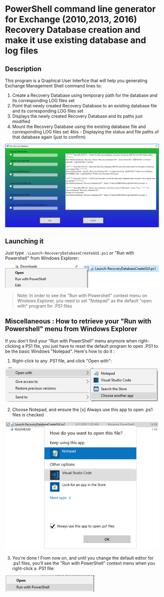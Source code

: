 # PowerShell command line generator for Exchange (2010,2013, 2016) Recovery Database creation and make it use existing database and log files

## Description
This program is a Graphical User Interfice that will help you generating Exchange Management Shell command lines to:

1. Create a Recovery Database using temporary path for the database and its corresponding LOG files set
2. Point that newly created Recovery Database to an existing database file and its corresponding LOG files set
3. Displays the newly created Recovery Database and its paths just modified
4. Mount the Recovery Database using the existing database file and corresponding LOG files set
4bis - Displaying the status and file paths of that database again (just to confirm)

![Fig.1](/Screenshots/ExchangeRecoveryDatabasePowerShellCmdGenerator.png)

## Launching it

Just type ```.\Launch-RecoveryDatabaseCreateGUI.ps1``` or "Run with Powershell" from Windows Explorer:

![Fig.2](/Screenshots/RunWithPowerShell.png)

> Note: In order to see the "Run with Powershell" context menu on Windows Explorer, you need to set "Notepad" as the default "open with" program for .PS1 files

## Miscellaneous : How to retrieve your "Run with Powershell" menu from Windows Explorer

If you don't find your "Run with PowerShell" menu anymore when right-clicking a PS1 file, you just have to reset the default program to open .PS1 to be the basic Windows "Notepad". Here's how to do it :

1. Right-click to any .PS1 file, and click "Open with":

![Fig.3](/Screenshots/SetDefaultNotepadForPS1-1of2.png)

2. Choose Notepad, and ensure the [x] Always use this app to open .ps1 files is checked

![Fig.4](/Screenshots/SetDefaultNotepadForPS1-2of2.png)

3. You're done ! From now on, and until you change the default editor for .ps1 files, you'll see the "Run with PowerShell" context menu when you right-click a .PS1 file:

![Fig.5](/Screenshots/SetDefaultNotepadForPS1-Conclusion.png)



